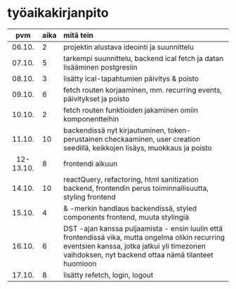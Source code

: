 # työaikakirjanpito

| pvm | aika | mitä tein  |
| :----:|:-----| :-----|
| 06.10. | 2    | projektin alustava ideointi ja suunnittelu  |
| 07.10. | 5    | tarkempi suunnittelu, backend ical fetch ja datan lisääminen postgresiin |
| 08.10. | 3    | lisätty ical-tapahtumien päivitys & poisto |
| 09.10. | 6    | fetch routen korjaaminen, mm. recurring events, päivitykset ja poisto |
| 10.10. | 2	| fetch routen funktioiden jakaminen omiin komponentteihin |
| 11.10. | 10	| backendissä nyt kirjautuminen, token-perustainen checkaaminen, user creation seedillä, keikkojen lisäys, muokkaus ja poisto|
| 12-13.10. | 8 | frontendi alkuun |
| 14.10. | 10 | reactQuery, refactoring, html sanitization backend, frontendin perus toiminnallisuutta, styling frontend |
| 15.10. | 4 | & -merkin handlaus backendissä, styled components frontend, muuta stylingiä |
| 16.10. | 6 | DST -ajan kanssa puljaamista - ensin luulin että frontendissä vika, mutta ongelma olikin recurring eventsien kanssa, jotka jatkui yli timezonen vaihdoksen, nyt backend ottaa nämä tilanteet huomioon |
| 17.10. | 8 | lisätty refetch, login, logout |
